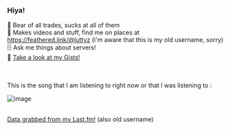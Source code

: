 ### Hiya!
🧶 Bear of all trades, sucks at all of them
<br> 🔗 Makes videos and stuff, find me on places at https://feathered.link/@luttyz (i'm aware that this is my old username, sorry)
<br> 🗄 Ask me things about servers!
<br> 🤺 <a href="https://gist.github.com/Wintburr">Take a look at my Gists!</a>

<br> 
<br> 
This is the song that I am listening to right now or that I was listening to :

![image](https://bandwidth.feathered.link/wa.png?a)

<br> <a href="https://www.last.fm/user/Luttyz">Data grabbed from my Last.fm!</a> (also old username)
